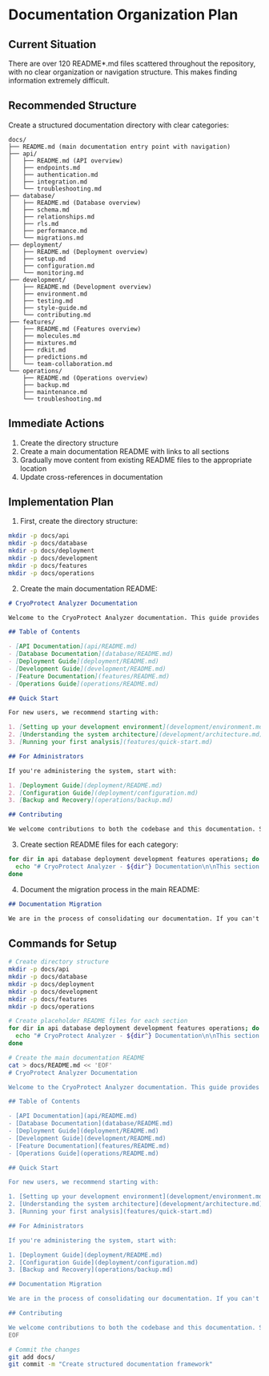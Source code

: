 # Documentation Organization Plan

## Current Situation

There are over 120 README*.md files scattered throughout the repository, with no clear organization or navigation structure. This makes finding information extremely difficult.

## Recommended Structure

Create a structured documentation directory with clear categories:

```
docs/
├── README.md (main documentation entry point with navigation)
├── api/
│   ├── README.md (API overview)
│   ├── endpoints.md
│   ├── authentication.md
│   ├── integration.md
│   └── troubleshooting.md
├── database/
│   ├── README.md (Database overview)
│   ├── schema.md
│   ├── relationships.md
│   ├── rls.md
│   ├── performance.md
│   └── migrations.md
├── deployment/
│   ├── README.md (Deployment overview)
│   ├── setup.md
│   ├── configuration.md
│   └── monitoring.md
├── development/
│   ├── README.md (Development overview)
│   ├── environment.md
│   ├── testing.md
│   ├── style-guide.md
│   └── contributing.md
├── features/
│   ├── README.md (Features overview)
│   ├── molecules.md
│   ├── mixtures.md
│   ├── rdkit.md
│   ├── predictions.md
│   └── team-collaboration.md
└── operations/
    ├── README.md (Operations overview)
    ├── backup.md
    ├── maintenance.md
    └── troubleshooting.md
```

## Immediate Actions

1. Create the directory structure
2. Create a main documentation README with links to all sections
3. Gradually move content from existing README files to the appropriate location
4. Update cross-references in documentation

## Implementation Plan

1. First, create the directory structure:

```bash
mkdir -p docs/api
mkdir -p docs/database
mkdir -p docs/deployment
mkdir -p docs/development
mkdir -p docs/features
mkdir -p docs/operations
```

2. Create the main documentation README:

```markdown
# CryoProtect Analyzer Documentation

Welcome to the CryoProtect Analyzer documentation. This guide provides comprehensive information about all aspects of the system.

## Table of Contents

- [API Documentation](api/README.md)
- [Database Documentation](database/README.md)
- [Deployment Guide](deployment/README.md)
- [Development Guide](development/README.md)
- [Feature Documentation](features/README.md)
- [Operations Guide](operations/README.md)

## Quick Start

For new users, we recommend starting with:

1. [Setting up your development environment](development/environment.md)
2. [Understanding the system architecture](development/architecture.md)
3. [Running your first analysis](features/quick-start.md)

## For Administrators

If you're administering the system, start with:

1. [Deployment Guide](deployment/README.md)
2. [Configuration Guide](deployment/configuration.md)
3. [Backup and Recovery](operations/backup.md)

## Contributing

We welcome contributions to both the codebase and this documentation. See the [Contributing Guide](development/contributing.md) for details.
```

3. Create section README files for each category:

```bash
for dir in api database deployment development features operations; do
  echo "# CryoProtect Analyzer - ${dir^} Documentation\n\nThis section covers ${dir}-related documentation.\n\n## Contents\n\n" > docs/$dir/README.md
done
```

4. Document the migration process in the main README:

```markdown
## Documentation Migration

We are in the process of consolidating our documentation. If you can't find what you're looking for, check the old README files in the project root, which will gradually be migrated here.
```

## Commands for Setup

```bash
# Create directory structure
mkdir -p docs/api
mkdir -p docs/database
mkdir -p docs/deployment
mkdir -p docs/development
mkdir -p docs/features
mkdir -p docs/operations

# Create placeholder README files for each section
for dir in api database deployment development features operations; do
  echo "# CryoProtect Analyzer - ${dir^} Documentation\n\nThis section covers ${dir}-related documentation.\n\n## Contents\n\n" > docs/$dir/README.md
done

# Create the main documentation README
cat > docs/README.md << 'EOF'
# CryoProtect Analyzer Documentation

Welcome to the CryoProtect Analyzer documentation. This guide provides comprehensive information about all aspects of the system.

## Table of Contents

- [API Documentation](api/README.md)
- [Database Documentation](database/README.md)
- [Deployment Guide](deployment/README.md)
- [Development Guide](development/README.md)
- [Feature Documentation](features/README.md)
- [Operations Guide](operations/README.md)

## Quick Start

For new users, we recommend starting with:

1. [Setting up your development environment](development/environment.md)
2. [Understanding the system architecture](development/architecture.md)
3. [Running your first analysis](features/quick-start.md)

## For Administrators

If you're administering the system, start with:

1. [Deployment Guide](deployment/README.md)
2. [Configuration Guide](deployment/configuration.md)
3. [Backup and Recovery](operations/backup.md)

## Documentation Migration

We are in the process of consolidating our documentation. If you can't find what you're looking for, check the old README files in the project root, which will gradually be migrated here.

## Contributing

We welcome contributions to both the codebase and this documentation. See the [Contributing Guide](development/contributing.md) for details.
EOF

# Commit the changes
git add docs/
git commit -m "Create structured documentation framework"
```